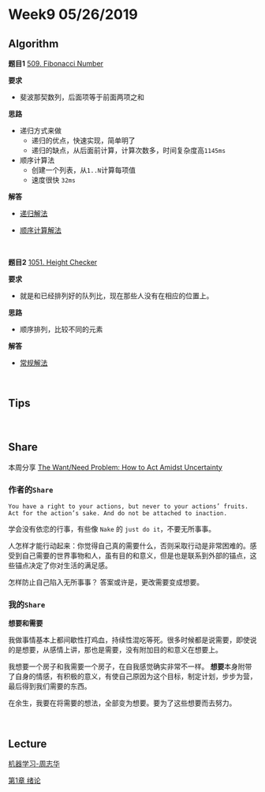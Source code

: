 # Week9 05/26/2019


## Algorithm

**题目1**
[509. Fibonacci Number](https://leetcode.com/problems/fibonacci-number/)

**要求**
- 斐波那契数列，后面项等于前面两项之和

**思路**
- 递归方式来做
    - 递归的优点，快速实现，简单明了
    - 递归的缺点，从后面前计算，计算次数多，时间复杂度高`1145ms`
- 顺序计算法
    - 创建一个列表，从`1..N`计算每项值
    - 速度很快 `32ms`

**解答**

- [递归解法](https://github.com/rubust-ai/Leetcode-python3/blob/master/509_Fibonacci_Number.py)

- [顺序计算解法](https://github.com/rubust-ai/Leetcode-python3/blob/master/509_Fibonacci_Number_2.py)



&nbsp;

**题目2**
[1051. Height Checker](https://leetcode.com/problems/height-checker/)

**要求**
- 就是和已经排列好的队列比，现在那些人没有在相应的位置上。

**思路**
- 顺序排列，比较不同的元素

**解答**
- [常规解法](https://github.com/rubust-ai/Leetcode-python3/blob/master/1051_Height_Checker.py)


&nbsp;
## Tips


        



&nbsp;
## Share

本周分享 [The Want/Need Problem: How to Act Amidst Uncertainty](https://medium.com/personal-growth/the-want-need-problem-how-to-act-amidst-uncertainty-e3e171b6a500)

### 作者的`Share`

`You have a right to your actions, but never to your actions’ fruits. Act for the action’s sake. And do not be attached to inaction.`

学会没有依恋的行事，有些像 `Nake` 的 `just do it`，不要无所事事。

人怎样才能行动起来：你觉得自己真的需要什么，否则采取行动是非常困难的。感受到自己需要的世界事物和人，虽有目的和意义，但是也是联系到外部的锚点，这些锚点决定了你对生活的满足感。

怎样防止自己陷入无所事事？
答案或许是，更改需要变成想要。




### 我的`Share`

**想要和需要**

我做事情基本上都间歇性打鸡血，持续性混吃等死。很多时候都是说需要，即使说的是想要，从感情上讲，那也是需要，没有附加目的和意义在想要上。

我想要一个房子和我需要一个房子，在自我感觉确实非常不一样。
**想要**本身附带了自身的情感，有积极的意义，有使自己原因为这个目标，制定计划，步步为营，最后得到我们需要的东西。

在余生，我要在将需要的想法，全部变为想要。要为了这些想要而去努力。

&nbsp;
## Lecture

[机器学习-周志华](https://item.jd.com/11867803.html)

[第1章 绪论](https://github.com/rubust-ai/Machine-Learning-Book/blob/master/ch1_intro.md)




